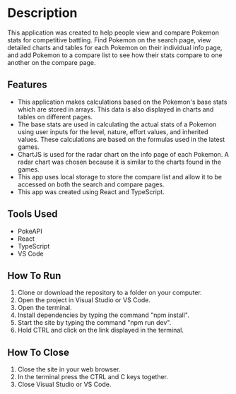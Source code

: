 # Description
This application was created to help people view and compare Pokemon stats for competitive battling. Find Pokemon on the search page, view detailed charts and tables for each Pokemon on their individual info page, and add Pokemon to a compare list to see how their stats compare to one another on the compare page.

## Features
- This application makes calculations based on the Pokemon's base stats which are stored in arrays. This data is also displayed in charts and tables on different pages.
- The base stats are used in calculating the actual stats of a Pokemon using user inputs for the level, nature, effort values, and inherited values. These calculations are based on the formulas used in the latest games.
- ChartJS is used for the radar chart on the info page of each Pokemon. A radar chart was chosen because it is similar to the charts found in the games.
- This app uses local storage to store the compare list and allow it to be accessed on both the search and compare pages.
- This app was created using React and TypeScript.

## Tools Used
- PokeAPI
- React
- TypeScript
- VS Code

## How To Run
1. Clone or download the repository to a folder on your computer.
2. Open the project in Visual Studio or VS Code.
3. Open the terminal.
4. Install dependencies by typing the command "npm install".
5. Start the site by typing the command "npm run dev".
6. Hold CTRL and click on the link displayed in the terminal.

## How To Close
1. Close the site in your web browser.
2. In the terminal press the CTRL and C keys together.
3. Close Visual Studio or VS Code.